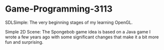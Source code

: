 # Game-Programming-3113

SDLSimple:
The very beginning stages of my learning OpenGL.

Simple 2D Scene:
The Spongebob game idea is based on a Java game I wrote a few years ago with some significant changes that make it a bit more fun and surprising.
